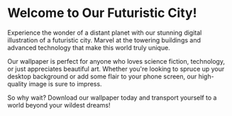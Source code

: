 <!--
Write me markdown content of website with wallpaper:

"A digital illustration of a city on a distant planet, with towering buildings and advanced technology."

The header of the page should not be copy of the text but rather a real content of the website which is using this wallpaper.
-->

<!--font:"Roboto"-->

# Welcome to Our Futuristic City!

Experience the wonder of a distant planet with our stunning digital illustration of a futuristic city. Marvel at the towering buildings and advanced technology that make this world truly unique.

Our wallpaper is perfect for anyone who loves science fiction, technology, or just appreciates beautiful art. Whether you're looking to spruce up your desktop background or add some flair to your phone screen, our high-quality image is sure to impress.

So why wait? Download our wallpaper today and transport yourself to a world beyond your wildest dreams!
